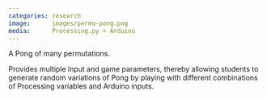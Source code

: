 ```yaml
---
categories: research
image:      images/permu-pong.png
media:      Processing.py + Arduino
---
```


A Pong of many permutations.

Provides multiple input and game parameters, thereby allowing students to
generate random variations of Pong by playing with different combinations of
Processing variables and Arduino inputs.
